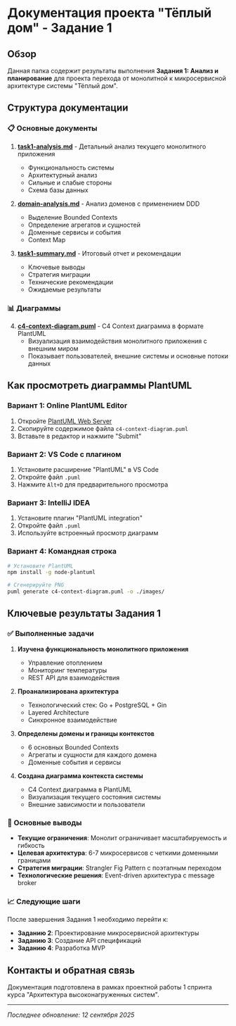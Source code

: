 # Документация проекта "Тёплый дом" - Задание 1

## Обзор

Данная папка содержит результаты выполнения **Задания 1: Анализ и планирование** для проекта перехода от монолитной к микросервисной архитектуре системы "Тёплый дом".

## Структура документации

### 📋 Основные документы

1. **[task1-analysis.md](./task1-analysis.md)** - Детальный анализ текущего монолитного приложения
   - Функциональность системы
   - Архитектурный анализ
   - Сильные и слабые стороны
   - Схема базы данных

2. **[domain-analysis.md](./domain-analysis.md)** - Анализ доменов с применением DDD
   - Выделение Bounded Contexts
   - Определение агрегатов и сущностей
   - Доменные сервисы и события
   - Context Map

3. **[task1-summary.md](./task1-summary.md)** - Итоговый отчет и рекомендации
   - Ключевые выводы
   - Стратегия миграции
   - Технические рекомендации
   - Ожидаемые результаты

### 📊 Диаграммы

4. **[c4-context-diagram.puml](./c4-context-diagram.puml)** - C4 Context диаграмма в формате PlantUML
   - Визуализация взаимодействия монолитного приложения с внешним миром
   - Показывает пользователей, внешние системы и основные потоки данных

## Как просмотреть диаграммы PlantUML

### Вариант 1: Online PlantUML Editor
1. Откройте [PlantUML Web Server](http://www.plantuml.com/plantuml/uml/)
2. Скопируйте содержимое файла `c4-context-diagram.puml`
3. Вставьте в редактор и нажмите "Submit"

### Вариант 2: VS Code с плагином
1. Установите расширение "PlantUML" в VS Code
2. Откройте файл `.puml`
3. Нажмите `Alt+D` для предварительного просмотра

### Вариант 3: IntelliJ IDEA
1. Установите плагин "PlantUML integration"
2. Откройте файл `.puml`
3. Используйте встроенный просмотр диаграмм

### Вариант 4: Командная строка
```bash
# Установите PlantUML
npm install -g node-plantuml

# Сгенерируйте PNG
puml generate c4-context-diagram.puml -o ./images/
```

## Ключевые результаты Задания 1

### ✅ Выполненные задачи

1. **Изучена функциональность монолитного приложения**
   - Управление отоплением
   - Мониторинг температуры
   - REST API для взаимодействия

2. **Проанализирована архитектура**
   - Технологический стек: Go + PostgreSQL + Gin
   - Layered Architecture
   - Синхронное взаимодействие

3. **Определены домены и границы контекстов**
   - 6 основных Bounded Contexts
   - Агрегаты и сущности для каждого домена
   - Доменные события и сервисы

4. **Создана диаграмма контекста системы**
   - C4 Context диаграмма в PlantUML
   - Визуализация текущего состояния системы
   - Внешние зависимости и пользователи

### 🎯 Основные выводы

- **Текущие ограничения**: Монолит ограничивает масштабируемость и гибкость
- **Целевая архитектура**: 6-7 микросервисов с четкими доменными границами
- **Стратегия миграции**: Strangler Fig Pattern с поэтапным переходом
- **Технологические решения**: Event-driven архитектура с message broker

### 📈 Следующие шаги

После завершения Задания 1 необходимо перейти к:
- **Заданию 2**: Проектирование микросервисной архитектуры
- **Заданию 3**: Создание API спецификаций
- **Заданию 4**: Разработка MVP

## Контакты и обратная связь

Документация подготовлена в рамках проектной работы 1 спринта курса "Архитектура высоконагруженных систем".

---

*Последнее обновление: 12 сентября 2025*